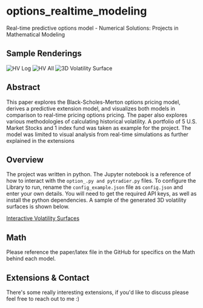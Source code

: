 # options_realtime_modeling
Real-time predictive options model - Numerical Solutions: Projects in Mathematical Modeling
## Sample Renderings 
![](../master/images/HV/HV-Log.png "HV Log") ![](../master/images/HV/HV-ALL-AAPL.png "HV All") 
![3D Volatility Surface](../master/images/VolSurfaceGOOGLPut.png)
## Abstract
This paper explores the Black-Scholes-Merton options pricing model, derives a predictive extension model, and visualizes both models in comparison to real-time pricing options pricing. The paper also explores various methodologies of calculating historical volatility. A portfolio of 5 U.S. Market Stocks and 1 index fund was taken as example for the project. The model was limited to visual analysis from real-time simulations as further explained in the extensions
## Overview 
The project was written in python. The Jupyter notebook is a reference of how to interact with the `option_.py and pytradier.py` files. 
To configure the Library to run, rename the `config_example.json` file as `config.json` and enter your own details. You will need to get the required API keys, as well as install the python dependencies. 
A sample of the generated 3D volatility surfaces is shown below.

[Interactive Volatility Surfaces](https://plot.ly/~jaisal1024/#/) 
## Math 
Please reference the paper/latex file in the GitHub for specifics on the Math behind each model. 
## Extensions & Contact 
There's some really interesting extensions, if you'd like to discuss please feel free to reach out to me :) 
